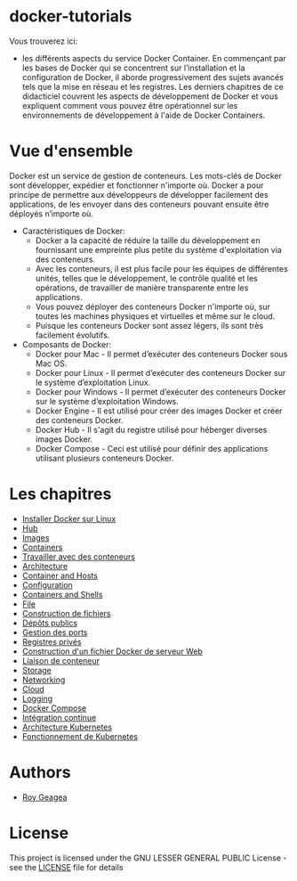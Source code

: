 # docker-tutorials

Vous trouverez ici:
* les différents aspects du service Docker Container. En commençant par les bases de Docker qui se concentrent sur l’installation et la configuration de Docker, il aborde progressivement des sujets avancés tels que la mise en réseau et les registres. Les derniers chapitres de ce didacticiel couvrent les aspects de développement de Docker et vous expliquent comment vous pouvez être opérationnel sur les environnements de développement à l'aide de Docker Containers.

# Vue d'ensemble

Docker est un service de gestion de conteneurs. Les mots-clés de Docker sont développer, expédier et fonctionner n'importe où. Docker a pour principe de permettre aux développeurs de développer facilement des applications, de les envoyer dans des conteneurs pouvant ensuite être déployés n’importe où.
* Caractéristiques de Docker:
  * Docker a la capacité de réduire la taille du développement en fournissant une empreinte plus petite du système d'exploitation via des conteneurs.
  * Avec les conteneurs, il est plus facile pour les équipes de différentes unités, telles que le développement, le contrôle qualité et les opérations, de travailler de manière transparente entre les applications.
  * Vous pouvez déployer des conteneurs Docker n'importe où, sur toutes les machines physiques et virtuelles et même sur le cloud.
  * Puisque les conteneurs Docker sont assez légers, ils sont très facilement évolutifs.
* Composants de Docker:
  * Docker pour Mac - Il permet d’exécuter des conteneurs Docker sous Mac OS.
  * Docker pour Linux - Il permet d’exécuter des conteneurs Docker sur le système d’exploitation Linux.
  * Docker pour Windows - Il permet d’exécuter des conteneurs Docker sur le système d’exploitation Windows.
  * Docker Engine - Il est utilisé pour créer des images Docker et créer des conteneurs Docker.
  * Docker Hub - Il s'agit du registre utilisé pour héberger diverses images Docker.
  * Docker Compose - Ceci est utilisé pour définir des applications utilisant plusieurs conteneurs Docker.

# Les chapitres

* [Installer Docker sur Linux](Installation)
* [Hub](Hub)
* [Images](Images)
* [Containers](Containers)
* [Travailler avec des conteneurs](Pratiques)
* [Architecture](Architecture)
* [Container and Hosts](Container-hosts)
* [Configuration](Configuration)
* [Containers and Shells](Containers-Shells)
* [File](File)
* [Construction de fichiers](Construction-fichiers)
* [Dépôts publics](Public-Repo)
* [Gestion des ports](Gestion-ports)
* [Registres privés](Private-registers)
* [Construction d'un fichier Docker de serveur Web](WebServer)
* [Liaison de conteneur](Linking)
* [Storage](Storage)
* [Networking](Networking)
* [Cloud](Cloud)
* [Logging](Logging)
* [Docker Compose](Compose)
* [Intégration continue](CI)
* [Architecture Kubernetes](KubernetesArchitecture)
* [Fonctionnement de Kubernetes](Kubernetes)

# Authors

* [Roy Geagea](https://github.com/RoyGeagea)

# License

This project is licensed under the GNU LESSER GENERAL PUBLIC License - see the [LICENSE](LICENSE) file for details


